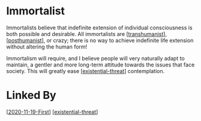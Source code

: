 # Immortalist

Immortalists believe that indefinite extension of individual consciousness is both possible and desirable.  All immortalists are [[transhumanist]], [[posthumanist]], or crazy; there is no way to achieve indefinite life extension without altering the human form!

Immortalism will require, and I believe people will very naturally adapt to maintain, a gentler and more long-term attitude towards the issues that face society.  This will greatly ease [[existential-threat]] contemplation.

# Linked By
[[2020-11-19-First]]
[[existential-threat]]


[//begin]: # "Autogenerated link references for markdown compatibility"
[transhumanist]: transhumanist "Transhumanist"
[posthumanist]: posthumanist "Posthumanist"
[existential-threat]: existential-threat "Existential Threat"
[2020-11-19-First]: 2020-11-19-First "2020-11-19-First"
[//end]: # "Autogenerated link references"
